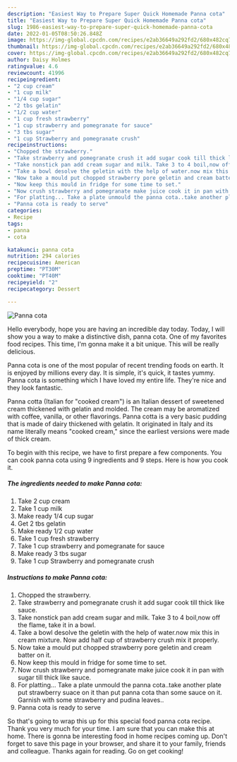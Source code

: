 ```yaml
---
description: "Easiest Way to Prepare Super Quick Homemade Panna cota"
title: "Easiest Way to Prepare Super Quick Homemade Panna cota"
slug: 1986-easiest-way-to-prepare-super-quick-homemade-panna-cota
date: 2022-01-05T08:50:26.848Z
image: https://img-global.cpcdn.com/recipes/e2ab36649a292fd2/680x482cq70/panna-cota-recipe-main-photo.jpg
thumbnail: https://img-global.cpcdn.com/recipes/e2ab36649a292fd2/680x482cq70/panna-cota-recipe-main-photo.jpg
cover: https://img-global.cpcdn.com/recipes/e2ab36649a292fd2/680x482cq70/panna-cota-recipe-main-photo.jpg
author: Daisy Holmes
ratingvalue: 4.6
reviewcount: 41996
recipeingredient:
- "2 cup cream"
- "1 cup milk"
- "1/4 cup sugar"
- "2 tbs gelatin"
- "1/2 cup water"
- "1 cup fresh strawberry"
- "1 cup strawberry and pomegranate for sauce"
- "3 tbs sugar"
- "1 cup Strawberry and pomegranate crush"
recipeinstructions:
- "Chopped the strawberry."
- "Take strawberry and pomegranate crush it add sugar cook till thick like sauce."
- "Take nonstick pan add cream sugar and milk. Take 3 to 4 boil,now off the flame, take it in a bowl."
- "Take a bowl desolve the geletin with the help of water.now mix this in cream mixture. Now add half cup of strawberry crush mix it properly."
- "Now take a mould put chopped strawberry pore geletin and cream batter on it."
- "Now keep this mould in fridge for some time to set."
- "Now crush strawberry and pomegranate make juice cook it in pan with sugar till thick like sauce."
- "For platting... Take a plate unmould the panna cota..take another plate put strawberry suace on it than put panna cota than some sauce on it. Garnish with some strawberry and pudina leaves.."
- "Panna cota is ready to serve"
categories:
- Recipe
tags:
- panna
- cota

katakunci: panna cota 
nutrition: 294 calories
recipecuisine: American
preptime: "PT30M"
cooktime: "PT40M"
recipeyield: "2"
recipecategory: Dessert

---
```



![Panna cota](https://img-global.cpcdn.com/recipes/e2ab36649a292fd2/680x482cq70/panna-cota-recipe-main-photo.jpg)

Hello everybody, hope you are having an incredible day today. Today, I will show you a way to make a distinctive dish, panna cota. One of my favorites food recipes. This time, I'm gonna make it a bit unique. This will be really delicious.

Panna cota is one of the most popular of recent trending foods on earth. It is enjoyed by millions every day. It is simple, it's quick, it tastes yummy. Panna cota is something which I have loved my entire life. They're nice and they look fantastic.

Panna cotta (Italian for "cooked cream") is an Italian dessert of sweetened cream thickened with gelatin and molded. The cream may be aromatized with coffee, vanilla, or other flavorings. Panna cotta is a very basic pudding that is made of dairy thickened with gelatin. It originated in Italy and its name literally means "cooked cream," since the earliest versions were made of thick cream.


To begin with this recipe, we have to first prepare a few components. You can cook panna cota using 9 ingredients and 9 steps. Here is how you cook it.

<!--inarticleads1-->

##### The ingredients needed to make Panna cota:

1. Take 2 cup cream
1. Take 1 cup milk
1. Make ready 1/4 cup sugar
1. Get 2 tbs gelatin
1. Make ready 1/2 cup water
1. Take 1 cup fresh strawberry
1. Take 1 cup strawberry and pomegranate for sauce
1. Make ready 3 tbs sugar
1. Take 1 cup Strawberry and pomegranate crush




<!--inarticleads2-->

##### Instructions to make Panna cota:

1. Chopped the strawberry.
1. Take strawberry and pomegranate crush it add sugar cook till thick like sauce.
1. Take nonstick pan add cream sugar and milk. Take 3 to 4 boil,now off the flame, take it in a bowl.
1. Take a bowl desolve the geletin with the help of water.now mix this in cream mixture. Now add half cup of strawberry crush mix it properly.
1. Now take a mould put chopped strawberry pore geletin and cream batter on it.
1. Now keep this mould in fridge for some time to set.
1. Now crush strawberry and pomegranate make juice cook it in pan with sugar till thick like sauce.
1. For platting... Take a plate unmould the panna cota..take another plate put strawberry suace on it than put panna cota than some sauce on it. Garnish with some strawberry and pudina leaves..
1. Panna cota is ready to serve




So that's going to wrap this up for this special food panna cota recipe. Thank you very much for your time. I am sure that you can make this at home. There is gonna be interesting food in home recipes coming up. Don't forget to save this page in your browser, and share it to your family, friends and colleague. Thanks again for reading. Go on get cooking!

